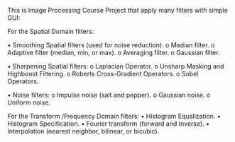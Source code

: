 This is Image Processing Course Project that apply many filters with  simple GUI:




For the Spatial Domain filters: 


• Smoothing Spatial filters (used for noise reduction): 
o Median filter. 
o Adaptive filter (median, min, or max). 
o Averaging filter. 
o Gaussian filter. 

• Sharpening Spatial filters: 
o Laplacian Operator. 
o Unsharp Masking and Highboost Filtering. 
o Roberts Cross-Gradient Operators. 
o Sobel Operators. 

• Noise filters: 
o Impulse noise (salt and pepper). 
o Gaussian noise. 
o Uniform noise.




For the Transform /Frequency Domain filters: 
• Histogram Equalization. 
• Histogram Specification. 
• Fourier transform (forward and Inverse). 
• Interpolation (nearest neighbor, bilinear, or bicubic).
